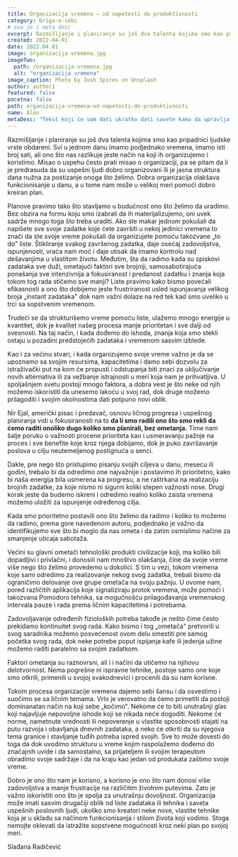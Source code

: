 ```yaml
---
title: Organizacija vremena – od napetosti do produktivnosti
category: briga-o-sebi
# ovo je i meta desc
excerpt: Razmišljanje i planiranje su još dva talenta kojima smo kao pripadnici ljudske vrste obdareni.
created: 2022-04-01
date: 2022.04.01
image: organizacija-vremena.jpg
imageTwo:
  path: /organizacija-vremena.jpg
  alt: "organizacija vremena"
image_caption: Photo by Josh Spires on Unsplash
author: author1
featured: false
pocetna: false
path: organizacija-vremena–od-napetosti-do-produktivnosti
name: Aloo
metaDesc: "Tekst koji će vam dati ukratko dati savete kako da upravljate svojim vremenom, da se nosite sa stresom, identifikujete ometanja i kako da budete produktivniji."
---
```



Razmišljanje i planiranje su još dva talenta kojima smo kao pripadnici ljudske vrste obdareni. Svi u jednom danu imamo podjednako vremena, imamo isti broj sati, ali ono što nas razlikuje jeste način na koji ih organizujemo i koristimo. Misao o uspehu često prati misao o organizaciji, pa se pitam da li je predrasuda da su uspešni ljudi dobro organizovani ili je jasna struktura dana nužna za postizanje onoga što želimo. Dobra organizacija olakšava funkcionisanje u danu, a u tome nam može u velikoj meri pomoći dobro kreiran plan.

Planove pravimo tako što stavljamo u budućnost ono što želimo da uradimo. Bez obzira na formu koju smo izabrali da ih materijalizujemo, oni uvek sadrže mnogo toga što treba uraditi. Ako ste makar jednom pokušali da napišete sve svoje zadatke koje ćete završiti u nekoj jedinici vremena to znači da ste svoje vreme pokušali da organizujete pomoću takozvane „to do&quot; liste. Štikliranje svakog završenog zadatka, daje osećaj zadovoljstva, ispunjenosti, vraća nam moć i daje utisak da imamo kontrolu nad dešavanjima u vlastitom životu. Međutim, šta da radimo kada su spiskovi zadataka sve duži, ometajući faktori sve brojniji, samosabotirajuća ponašanja sve intenzivnija a fokusiranost i predanost zadatku i znanja koja tokom tog rada stičemo sve manji? Liste pravimo kako bismo povećali efikasnosti a ono što dobijemo jeste frustriranost usled ispunjavanja velikog broja „instant zadataka&quot; dok nam važni dolaze na red tek kad smo uveliko u trci sa sopstvenim vremenom.

Trudeći se da strukturišemo vreme pomoću liste, ulažemo mnogo energije u kvantitet, dok je kvalitet našeg procesa manje prioritetan i sve dalji od svesnosti. Na taj način, i kada dođemo do ishoda, znanja koja smo stekli ostaju u pozadini predstojećih zadataka i vremenom sasvim izblede.

Kao i za većinu stvari, i kada organizujemo svoje vreme važno je da se upoznamo sa svojim resursima, kapacitetima i damo sebi dozvolu za istraživački put na kom će propusti i odstupanja biti znaci za uključivanje novih alternativa ili za vežbanje istrajnosti u meri koja nam je prihvatljiva. U spoljašnjem svetu postoji mnogo faktora, a dobra vest je što neke od njih možemo iskoristiti da unesemo lakoću u svoj rad, dok druge možemo prilagoditi i svojim okolnostima dati potpuno novi oblik.

Nir Ejal, američki pisac i predavač, osnovu ličnog progresa i uspešnog planiranja vidi u fokusiranosti na to **da li smo radili ono što smo rekli da ćemo raditi onoliko dugo koliko smo planirali, bez ometanja.** Time nam šalje poruku o važnosti procene prioriteta kao i usmeravanju pažnje na proces i sve benefite koje kroz njega dobijamo, dok je puko završavanje poslova u cilju neutemeljenog postignuća u senci.

Dakle, pre nego što pristupimo pisanju svojih ciljeva u danu, mesecu ili godini, trebalo bi da odredimo one najvažnije i postavimo ih prioritetno, kako bi naša energija bila usmerena ka progresu, a ne raštrkana na realizaciju brojnih zadatke, za koje nismo ni sigurni koliki stepen važnosti nose. Drugi korak jeste da budemo iskreni i odredimo realno koliko zaista vremena možemo uložiti za ispunjenje određenog cilja.

Kada smo prioritetno postavili ono što želimo da radimo i koliko to možemo da radimo, prema gore navedenom autoru, podjednako je važno da identifikujemo sve što bi moglo da nas ometa i da zatim osmislimo načine za smanjenje uticaja sabotaža.

Većini su glavni ometači tehnološki produkti civilizacije koji, ma koliko bili dopadljivi i privlačni, i donosili nam mnoštvo olakšanja, čine da svoje vreme više nego što želimo provedemo u dokolici. S tim u vezi, tokom vremena koje sami odredimo za realizovanje nekog svog zadatka, trebali bismo da ograničimo delovanje ove grupe ometača na svoju pažnju. U ovome nam, pored različitih aplikacija koje signaliziraju protok vremena, može pomoći i takozvana Pomodoro tehnika, sa mogućnošću prilagođavanja vremenskog intervala pauze i rada prema ličnim kapacitetima i potrebama.

Zadovoljavanje određenih fizioloških potreba takođe je nešto čime često prekidamo kontinuitet svog rada. Kako bismo i tog „ometača&quot; pretvorili u svog saradnika možemo posvećenost ovom delu smestiti pre samog početka svog rada, dok neke potrebe poput ispijanja kafe ili jedenja užine možemo raditi paralelno sa svojim zadatkom.

Faktori ometanja su raznovrsni, ali i i načini da utičemo na njihovu delotvornost. Nema pogrešne ni ispravne tehnike, postoje samo one koje smo otkrili, primenili u svojoj svakodnevici i procenili da su nam korisne.

Tokom procesa organizacije vremena dajemo sebi šansu i da osvestimo i suočimo se sa ličnim temama. Vrlo je verovatno da ćemo primetiti da postoji dominanatan način na koji sebe „kočimo&quot;. Nekome će to biti unutrašnji glas koji najavljuje nepovoljne ishode koji se nikada neće dogoditi. Nekome će norme, nametnute vrednosti ili nepoverenje u vlastite sposobnosti stajati na putu razvoja i obavljanja dnevnih zadataka, a neko će otkriti da su njegova tema granice i stavljanje tuđih potreba ispred svojih. Sve to može dovesti do toga da dok uvodimo strukturu u vreme kojim raspolažemo dođemo do značajnih uvide i da samostalno, sa prijateljem ili svojim terapeutom obradimo svoje sadržaje i da na kraju kao jedan od produkata zaštimo svoje vreme.

Dobro je ono što nam je korisno, a korisno je ono što nam donosi više zadovoljstva a manje frustracije na različitim životnim putevima. Zato je važno iskoristiti ono što je spolja za unutrašnju dovoljnost. Organizacija može imati sasvim drugačiji oblik od liste zadataka ili tehnika i saveta uspešnih poslovnih ljudi, ukoliko smo kreatori neke nove, vlastite tehnike koja je u skladu sa načinom funkcionisanja i stilom života koji vodimo. Stoga nemojte oklevati da istražite sopstvene mogućnosti kroz neki plan po svojoj meri.

Slađana Radičević